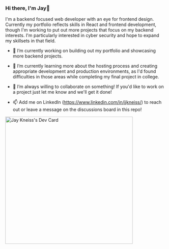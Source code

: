 ### Hi there, I'm Jay👋

I'm a backend focused web developer with an eye for frontend design. Currently my portfolio reflects skills in React and frontend development, though I'm working to put out more projects that focus on my backend interests. I'm particularly interested in cyber security and hope to expand my skillsets in that field.

- 🔭 I’m currently working on building out my portfolio and showcasing more backend projects.
- 🌱 I’m currently learning more about the hosting process and creating appropriate development and production environments, as I'd found difficulties in those areas while completing my final project in college.
- 👯 I’m always willing to collaborate on something! If you'd like to work on a project just let me know and we'll get it done!

- 📫 Add me on LinkedIn (https://www.linkedin.com/in/jjkneiss/) to reach out or leave a message on the discussions board in this repo! 

<a href="https://app.daily.dev/PunkDevJay"><img src="https://api.daily.dev/devcards/4c6d5400319145a9b7ae4d08ade4d914.png?r=oog" width="400" alt="Jay Kneiss's Dev Card"/></a>
